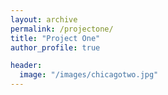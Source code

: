 ```yaml
---
layout: archive
permalink: /projectone/
title: "Project One"
author_profile: true

header:
  image: "/images/chicagotwo.jpg"
---
```


